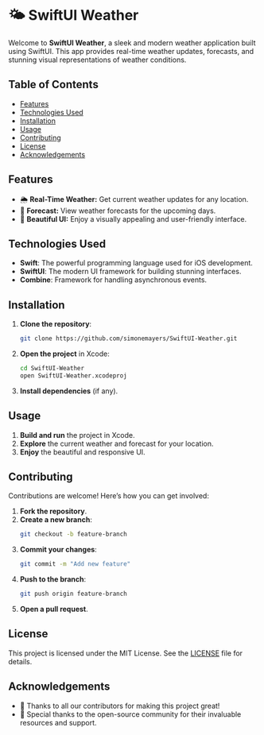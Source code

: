 # 🌤️ SwiftUI Weather

Welcome to **SwiftUI Weather**, a sleek and modern weather application built using SwiftUI. This app provides real-time weather updates, forecasts, and stunning visual representations of weather conditions.

## Table of Contents

- [Features](#features)
- [Technologies Used](#technologies-used)
- [Installation](#installation)
- [Usage](#usage)
- [Contributing](#contributing)
- [License](#license)
- [Acknowledgements](#acknowledgements)

## Features

- 🌦️ **Real-Time Weather:** Get current weather updates for any location.
- 📅 **Forecast:** View weather forecasts for the upcoming days.
- 🎨 **Beautiful UI:** Enjoy a visually appealing and user-friendly interface.

## Technologies Used

- **Swift**: The powerful programming language used for iOS development.
- **SwiftUI**: The modern UI framework for building stunning interfaces.
- **Combine**: Framework for handling asynchronous events.

## Installation

1. **Clone the repository**:
   ```bash
   git clone https://github.com/simonemayers/SwiftUI-Weather.git
   ```
2. **Open the project** in Xcode:
   ```bash
   cd SwiftUI-Weather
   open SwiftUI-Weather.xcodeproj
   ```
3. **Install dependencies** (if any).

## Usage

1. **Build and run** the project in Xcode.
2. **Explore** the current weather and forecast for your location.
3. **Enjoy** the beautiful and responsive UI.

## Contributing

Contributions are welcome! Here’s how you can get involved:

1. **Fork the repository**.
2. **Create a new branch**:
   ```bash
   git checkout -b feature-branch
   ```
3. **Commit your changes**:
   ```bash
   git commit -m "Add new feature"
   ```
4. **Push to the branch**:
   ```bash
   git push origin feature-branch
   ```
5. **Open a pull request**.

## License

This project is licensed under the MIT License. See the [LICENSE](LICENSE) file for details.

## Acknowledgements

- 🎉 Thanks to all our contributors for making this project great!
- 🌟 Special thanks to the open-source community for their invaluable resources and support.


